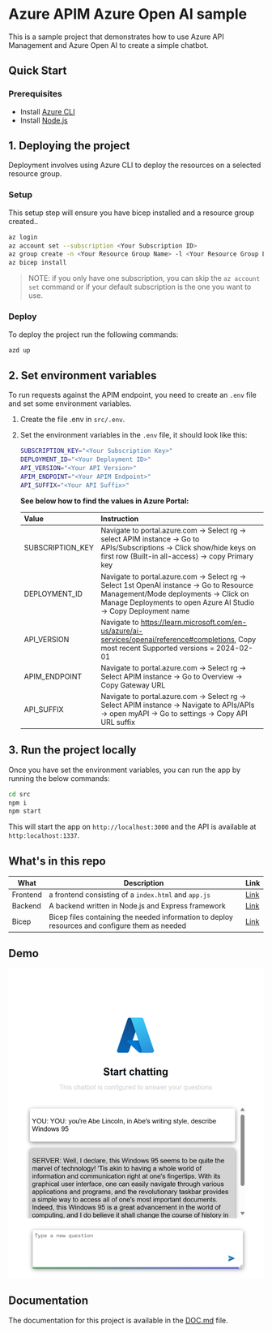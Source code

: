 # Azure APIM Azure Open AI sample

This is a sample project that demonstrates how to use Azure API Management and Azure Open AI to create a simple chatbot.

## Quick Start

### Prerequisites

- Install [Azure CLI](https://docs.microsoft.com/en-us/cli/azure/install-azure-cli)
- Install [Node.js](https://nodejs.org/en/download/)

## 1. Deploying the project

Deployment involves using Azure CLI to deploy the resources on a selected resource group.

### Setup

This setup step will ensure you have bicep installed and a resource group created..

```bash
az login
az account set --subscription <Your Subscription ID>
az group create -n <Your Resource Group Name> -l <Your Resource Group Location>
az bicep install
```

> NOTE: if you only have one subscription, you can skip the `az account set` command or if your default subscription is the one you want to use.

### Deploy

To deploy the project run the following commands:

```bash
azd up
```

## 2. Set environment variables

To run requests against the APIM endpoint, you need to create an `.env` file and set some environment variables.

1. Create the file .env in `src/.env`.

1. Set the environment variables in the `.env` file, it should look like this:

    ```bash
    SUBSCRIPTION_KEY="<Your Subscription Key>"
    DEPLOYMENT_ID="<Your Deployment ID>"
    API_VERSION="<Your API Version>"
    APIM_ENDPOINT="<Your APIM Endpoint>"
    API_SUFFIX="<Your API Suffix>"
    ```

    **See below how to find the values in Azure Portal:**

    
    |Value  |Instruction  |
    |---------|---------|
    |SUBSCRIPTION_KEY     | Navigate to portal.azure.com -> Select rg -> select APIM instance -> Go to APIs/Subscriptions -> Click show/hide keys on first row (Built-in all-access) -> copy Primary key        |
    | DEPLOYMENT_ID | Navigate to portal.azure.com -> Select rg -> Select 1st OpenAI instance -> Go to Resource Management/Mode deployments -> Click on Manage Deployments to open Azure AI Studio -> Copy Deployment name |
    | API_VERSION | Navigate to <https://learn.microsoft.com/en-us/azure/ai-services/openai/reference#completions>, Copy most recent Supported versions = 2024-02-01 |
    | APIM_ENDPOINT | Navigate to portal.azure.com -> Select rg -> Select APIM instance -> Go to Overview -> Copy Gateway URL |
    | API_SUFFIX | Navigate to portal.azure.com -> Select rg -> Select APIM instance -> Navigate to APIs/APIs -> open myAPI -> Go to settings -> Copy API URL suffix |

## 3. Run the project locally

Once you have set the environment variables, you can run the app by running the below commands:

```bash
cd src
npm i
npm start
```

This will start the app on `http://localhost:3000` and the API is available at `http:localhost:1337`.

## What's in this repo

|What  |Description  | Link |
|---------|---------|--|
|Frontend     | a frontend consisting of a `index.html` and `app.js` | [Link](./src/web/)        |
|Backend     | A backend written in Node.js and Express framework | [Link](./src/api/)        |
|Bicep     | Bicep files containing the needed information to deploy resources and configure them as needed        | [Link](./main.bicep) |

## Demo

![App running](./apim.png)

## Documentation

The documentation for this project is available in the [DOC.md](./DOC.md) file.
